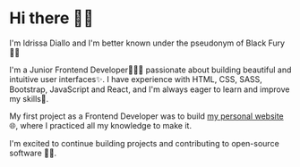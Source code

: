# Hi there 👋🏾

I'm Idrissa Diallo and I'm better known under the pseudonym of Black Fury✌🏾 <br>

I'm a Junior Frontend Developer👨🏾‍💻 passionate about building beautiful and intuitive user interfaces✨. I have experience with HTML, CSS, SASS, Bootstrap, JavaScript and React, and I'm always eager to learn and improve my skills🎯. <br>

My first project as a Frontend Developer was to build <a href="https://blackfury117.github.io/" target="_blank">my personal website</a>🌐, where I practiced all my knowledge to make it. <br>

I'm excited to continue building projects and contributing to open-source software ✊🏾.

<!--
**BlackFury117/BlackFury117** is a ✨ _special_ ✨ repository because its `README.md` (this file) appears on your GitHub profile.

Here are some ideas to get you started:

- 🔭 I’m currently working on ...
- 🌱 I’m currently learning ...
- 👯 I’m looking to collaborate on ...
- 🤔 I’m looking for help with ...
- 💬 Ask me about ...
- 📫 How to reach me: ...
- 😄 Pronouns: ...
- ⚡ Fun fact: ...
-->
